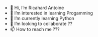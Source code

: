 - 👋 Hi, I’m Ricahard Antoine
- 👀 I’m interested in learning Progamming
- 🌱 I’m currently learning Python
- 💞️ I’m looking to collaborate ??
- 📫 How to reach me ???

<!---
RichardANTO/RichardANTO is a ✨ special ✨ repository because its `README.md` (this file) appears on your GitHub profile.
You can click the Preview link to take a look at your changes.
--->
